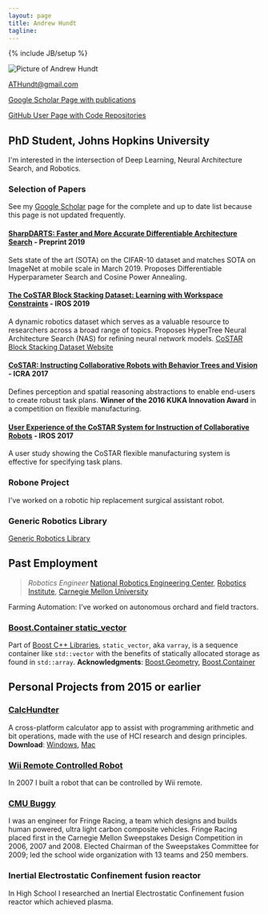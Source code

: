 ```yaml
---
layout: page
title: Andrew Hundt
tagline:
---
```

{% include JB/setup %}

![Picture of Andrew Hundt](https://0.gravatar.com/avatar/fb975596131ce08ea7e7472f09b8209d?d=https%3A%2F%2Fidenticons.github.com%2Fd7ccb841e1c86abdc1d1d6e6bacb6f17.png&r=x&s=200)

[ATHundt@gmail.com](ATHundt@gmail.com)

[Google Scholar Page with publications](https://scholar.google.com/citations?user=N0JJHwkAAAAJ)

[GitHub User Page with Code Repositories](https://github.com/ahundt)

## PhD Student, Johns Hopkins University

I'm interested in the intersection of Deep Learning, Neural Architecture Search, and Robotics.

### Selection of Papers

See my [Google Scholar](https://scholar.google.com/citations?user=N0JJHwkAAAAJ) page for the complete and up to date list because this page is not updated frequently.

#### [SharpDARTS: Faster and More Accurate Differentiable Architecture Search](https://arxiv.org/abs/1903.09900) - Preprint 2019

Sets state of the art (SOTA) on the CIFAR-10 dataset and matches SOTA on ImageNet at mobile	scale in March 2019. Proposes Differentiable Hyperparameter Search and Cosine Power Annealing.

#### [The CoSTAR Block Stacking Dataset: Learning with Workspace Constraints](https://arxiv.org/abs/1810.11714) - IROS 2019

A dynamic robotics dataset which serves as a valuable resource to researchers across a broad range of topics. Proposes HyperTree Neural Architecture Search (NAS) for refining neural network models.
[CoSTAR Block Stacking Dataset Website](https://sites.google.com/site/costardataset)

#### [CoSTAR: Instructing Collaborative Robots with Behavior Trees and Vision](https://arxiv.org/abs/1611.06145) - ICRA 2017

Defines perception and spatial reasoning abstractions to enable end-users to create robust task plans.
**Winner of the 2016 KUKA Innovation Award** in a competition on flexible manufacturing.

#### [User Experience of the CoSTAR System for Instruction of Collaborative Robots](http://arxiv.org/abs/1703.07890) - IROS 2017

A user study showing the CoSTAR flexible manufacturing system is effective for specifying task plans.



### Robone Project

I've worked on a robotic hip replacement surgical assistant robot.

### Generic Robotics Library

[Generic Robotics Library](https://github.com/ahundt/grl)

## Past Employment

<!-- > *[Robotics Engineer](http://www.ri.cmu.edu/person.html?person_id=2462)*, -->
> *Robotics Engineer*
> [National Robotics Engineering Center](http://rec.ri.cmu.edu),
> [Robotics Institute](http://www.ri.cmu.edu/),
> [Carnegie Mellon University](http://cmu.edu)

<!-- #### [Farming Automation](http://www.rec.ri.cmu.edu/projects/usda/) -->

<!-- ![Orchard Tractor](http://www.rec.ri.cmu.edu/projects/usda/images/description.jpg) -->

 Farming Automation: I've worked on autonomous orchard and field tractors.

### [Boost.Container static_vector](http://is.gd/BoostSV)

Part of [Boost C++ Libraries](http://boost.org), `static_vector`, aka `varray`, is a sequence container like `std::vector` with the benefits of statically allocated storage as found in `std::array`. **Acknowledgments**: [Boost.Geometry](http://is.gd/geometryack), [Boost.Container](http://is.gd/containerack)

## Personal Projects from 2015 or earlier

### [CalcHundter](CalcHundter)

A cross-platform calculator app to assist with programming arithmetic and bit operations, made with the use of HCI research and design principles. **Download**: [Windows](http://is.gd/calchundterwin), [Mac](http://is.gd/calchundtermac)

### [Wii Remote Controlled Robot](http://youtu.be/jPCQyqeU0kw)

In 2007 I built a robot that can be controlled by Wii remote.

### [CMU Buggy](http://is.gd/cmubuggy)

I was an engineer for Fringe Racing, a team which designs and builds human powered, ultra light carbon composite vehicles. Fringe Racing placed first in the Carnegie Mellon Sweepstakes Design Competition in 2006, 2007 and 2008. Elected Chairman of the Sweepstakes Committee for 2009; led the school wide organization with 13 teams and 250 members.

### Inertial Electrostatic Confinement fusion reactor

In High School I researched an Inertial Electrostatic Confinement fusion reactor which achieved plasma.


